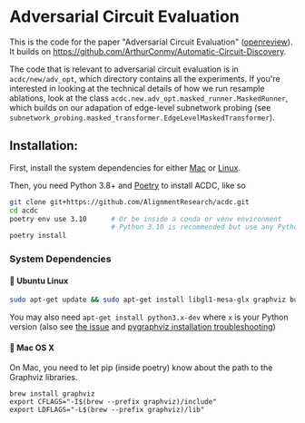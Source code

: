 # Adversarial Circuit Evaluation

This is the code for the paper "Adversarial Circuit Evaluation" ([openreview](https://openreview.net/forum?id=I5E9ZZNBjT)).
It builds on <https://github.com/ArthurConmy/Automatic-Circuit-Discovery>.

The code that is relevant to adversarial circuit evaluation is in `acdc/new/adv_opt`,
which directory contains all the experiments.
If you're interested in looking at the technical details
of how we run resample ablations, look at the class `acdc.new.adv_opt.masked_runner.MaskedRunner`,
which builds on our adapation of edge-level subnetwork probing (see `subnetwork_probing.masked_transformer.EdgeLevelMaskedTransformer`).


## Installation:

First, install the system dependencies for either [Mac](#apple-mac-os-x) or [Linux](#penguin-ubuntu-linux).

Then, you need Python 3.8+ and [Poetry](https://python-poetry.org/docs/) to install ACDC, like so

```bash
git clone git+https://github.com/AlignmentResearch/acdc.git
cd acdc
poetry env use 3.10      # Or be inside a conda or venv environment
                         # Python 3.10 is recommended but use any Python version >= 3.8
poetry install
```

### System Dependencies

#### :penguin: Ubuntu Linux

```bash
sudo apt-get update && sudo apt-get install libgl1-mesa-glx graphviz build-essential graphviz-dev
```

You may also need `apt-get install python3.x-dev` where `x` is your Python version (also see [the issue](https://github.com/ArthurConmy/Automatic-Circuit-Discovery/issues/57) and [pygraphviz installation troubleshooting](https://pygraphviz.github.io/documentation/stable/install.html))

#### :apple: Mac OS X

On Mac, you need to let pip (inside poetry) know about the path to the Graphviz libraries.

```
brew install graphviz
export CFLAGS="-I$(brew --prefix graphviz)/include"
export LDFLAGS="-L$(brew --prefix graphviz)/lib"
```
